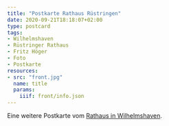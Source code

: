 ```yaml
---
title: "Postkarte Rathaus Rüstringen"
date: 2020-09-21T18:18:07+02:00
type: postcard
tags:
- Wilhelmshaven
- Rüstringer Rathaus
- Fritz Höger
- Foto
- Postkarte
resources:
- src: "front.jpg"
  name: title
  params:
    iiif: front/info.json
---
```


Eine weitere Postkarte vom [Rathaus in Wilhelmshaven](https://de.wikipedia.org/wiki/Rathaus_Wilhelmshaven).
